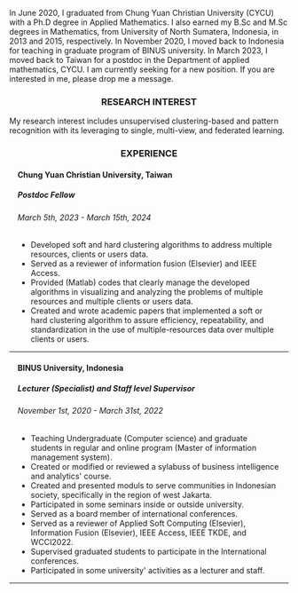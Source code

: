 In June 2020, I graduated from Chung Yuan Christian University (CYCU) with a Ph.D degree in Applied Mathematics. 
                I also earned my B.Sc and M.Sc degrees in Mathematics, from University of North Sumatera, Indonesia, in 2013 and 2015, respectively.
                In November 2020, I moved back to Indonesia for teaching in graduate program of BINUS university. In March 2023, I moved back to Taiwan 
				for a postdoc in the Department of applied mathematics, CYCU. I am currently seeking for a new position. If you are interested in me, 
				please drop me a message.



   <section>
	<center>
		<h3>RESEARCH INTEREST</h3>
	</center>
My research interest includes unsupervised clustering-based and pattern recognition with its leveraging to single, multi-view, and federated learning.
			</div>
			</div>
		</div>
	</div>
</section>


   <section>
	<center>
		<h3>EXPERIENCE</h3>
	</center>
				<div class="content">
					<div class="inner">
						<div class="row">
							<div class="col-12 col-12-medium" style="margin-left: 15px;margin-right: 15px;">
								<strong>
									<h4>Chung Yuan Christian University, Taiwan</h4>
								</strong>
								<strong>
									<h5>Postdoc Fellow</h5>
								</strong>
								<h6 class="text-black"><i class="fa fa-calendar fa-fw margin-right"></i>March 5th, 2023 -
									March 15th, 2024</h6>
								<ul>
									<li>Developed soft and hard clustering algorithms to address multiple resources, clients or users data.
									</li>
									<li>Served as a reviewer of information fusion (Elsevier) and IEEE Access.
									</li>
									<li>Provided (Matlab) codes that clearly manage the developed algorithms in visualizing and 
										analyzing the problems of multiple resources and multiple clients or users data.
									</li>
									<li>Created and wrote academic papers that implemented a soft or hard clustering algorithm to assure
										efficiency, repeatability, and standardization in the use of multiple-resources data over multiple clients or users.
									</li>
								</ul>
							</div>
							<div class="col-12 col-11-small">
								<center>
									<hr style="height:1px; border-color: #4B4B4C;">
								</center>
							</div>
						</div>
						<div class="row">
							<div class="col-12 col-12-medium" style="margin-left: 15px;margin-right: 15px;">
								<strong>
									<h4>BINUS University, Indonesia</h4>
								</strong>
								<strong>
									<h5>Lecturer (Specialist) and Staff level Supervisor</h5>
								</strong>
								<h6 class="text-black"><i class="fa fa-calendar fa-fw margin-right"></i>November 1st, 2020 -
									March 31st, 2022</h6>
								<ul>
									<li>Teaching Undergraduate (Computer science) and graduate students in regular and online program (Master of information management system).
									</li>
									<li>Created or modified or reviewed a sylabuss of business intelligence and analytics' course. 
									</li>
									<li>Created and presented moduls to serve communities in Indonesian society, specifically in the region of west Jakarta.
									</li>
									<li>Participated in some seminars inside or outside university.
									</li>
									<li>Served as a board member of international conferences.
									</li>
									<li>Served as a reviewer of Applied Soft Computing (Elsevier), Information Fusion (Elsevier), IEEE Access, IEEE TKDE, and WCCI2022.
									</li>
									<li>Supervised graduated students to participate in the International conferences.
									</li>
									<li>Participated in some university' activities as a lecturer and staff.
									</li>
								</ul>
							</div>
							<div class="col-12 col-11-small">
								<center>
									<hr style="height:1px; border-color: #4B4B4C;">
								</center>
							</div>
						</div>
					</div>
				</div>
			</section>
		</section>
